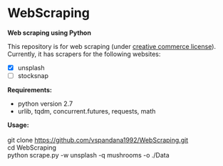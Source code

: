 # WebScraping
**Web scraping using Python**

This repository is for web scraping (under [creative commerce license](https://en.wikipedia.org/wiki/Creative_Commons_license)). <br/>
Currently, it has scrapers for the following websites:
- [x] unsplash
- [ ] stocksnap

**Requirements:**
- python version 2.7
- urlib, tqdm, concurrent.futures, requests, math

**Usage:**<br/>
<br/>
git clone https://github.com/vspandana1992/WebScraping.git <br/>
cd WebScraping <br/>
python scrape.py -w unsplash -q mushrooms -o ./Data <br/>
